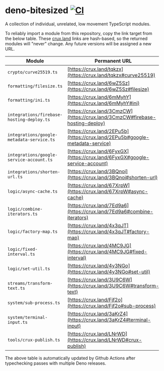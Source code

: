 # deno-bitesized [![CI](https://github.com/cloudydeno/deno-bitesized/actions/workflows/deno-ci.yml/badge.svg)](https://github.com/cloudydeno/deno-bitesized/actions/workflows/deno-ci.yml)
A collection of individual, unrelated, low movement TypeScript modules.

To reliably import a module from this repository, copy the link target from the below table.
These [crux.land](https://crux.land) links are hash-based, so the returned modules will "never" change.
Any future versions will be assigned a new URL.

| Module | Permanent URL |
|---|---|
| `crypto/curve25519.ts` | [https://crux.land/tqkzx](https://crux.land/tqkzx#curve25519) |
| `formatting/filesize.ts` | [https://crux.land/6wZ5Sz](https://crux.land/6wZ5Sz#filesize) |
| `formatting/ini.ts` | [https://crux.land/6mMyhY](https://crux.land/6mMyhY#ini) |
| `integrations/firebase-hosting-deploy.ts` | [https://crux.land/3CmzCW](https://crux.land/3CmzCW#firebase-hosting-deploy) |
| `integrations/google-metadata-service.ts` | [https://crux.land/2EPu5b](https://crux.land/2EPu5b#google-metadata-service) |
| `integrations/google-service-account.ts` | [https://crux.land/6FyxGX](https://crux.land/6FyxGX#google-service-account) |
| `integrations/shorten-url.ts` | [https://crux.land/3BQnoi](https://crux.land/3BQnoi#shorten-url) |
| `logic/async-cache.ts` | [https://crux.land/67XrpW](https://crux.land/67XrpW#async-cache) |
| `logic/combine-iterators.ts` | [https://crux.land/7Ed9a6](https://crux.land/7Ed9a6#combine-iterators) |
| `logic/factory-map.ts` | [https://crux.land/4x3qJT](https://crux.land/4x3qJT#factory-map) |
| `logic/fixed-interval.ts` | [https://crux.land/4MC9JG](https://crux.land/4MC9JG#fixed-interval) |
| `logic/set-util.ts` | [https://crux.land/4y3NGo](https://crux.land/4y3NGo#set-util) |
| `streams/transform-text.ts` | [https://crux.land/3U9C6W](https://crux.land/3U9C6W#transform-text) |
| `system/sub-process.ts` | [https://crux.land/Fjf2o](https://crux.land/Fjf2o#sub-process) |
| `system/terminal-input.ts` | [https://crux.land/3aKrZ4](https://crux.land/3aKrZ4#terminal-input) |
| `tools/crux-publish.ts` | [https://crux.land/LNrWD](https://crux.land/LNrWD#crux-publish) |

The above table is automatically updated by Github Actions after typechecking passes with multiple Deno releases.

